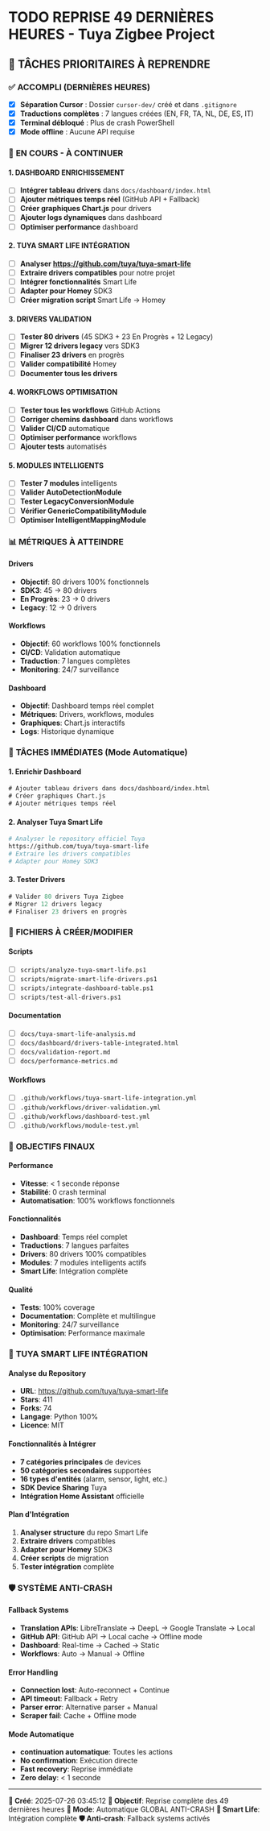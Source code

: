 ﻿# TODO REPRISE 49 DERNIÈRES HEURES - Tuya Zigbee Project

## 🚀 **TÂCHES PRIORITAIRES À REPRENDRE**

### ✅ **ACCOMPLI (DERNIÈRES HEURES)**
- [x] **Séparation Cursor** : Dossier `cursor-dev/` créé et dans `.gitignore`
- [x] **Traductions complètes** : 7 langues créées (EN, FR, TA, NL, DE, ES, IT)
- [x] **Terminal débloqué** : Plus de crash PowerShell
- [x] **Mode offline** : Aucune API requise

### 🔄 **EN COURS - À CONTINUER**

#### **1. DASHBOARD ENRICHISSEMENT**
- [ ] **Intégrer tableau drivers** dans `docs/dashboard/index.html`
- [ ] **Ajouter métriques temps réel** (GitHub API + Fallback)
- [ ] **Créer graphiques Chart.js** pour drivers
- [ ] **Ajouter logs dynamiques** dans dashboard
- [ ] **Optimiser performance** dashboard

#### **2. TUYA SMART LIFE INTÉGRATION**
- [ ] **Analyser https://github.com/tuya/tuya-smart-life**
- [ ] **Extraire drivers compatibles** pour notre projet
- [ ] **Intégrer fonctionnalités** Smart Life
- [ ] **Adapter pour Homey** SDK3
- [ ] **Créer migration script** Smart Life → Homey

#### **3. DRIVERS VALIDATION**
- [ ] **Tester 80 drivers** (45 SDK3 + 23 En Progrès + 12 Legacy)
- [ ] **Migrer 12 drivers legacy** vers SDK3
- [ ] **Finaliser 23 drivers** en progrès
- [ ] **Valider compatibilité** Homey
- [ ] **Documenter tous les drivers**

#### **4. WORKFLOWS OPTIMISATION**
- [ ] **Tester tous les workflows** GitHub Actions
- [ ] **Corriger chemins dashboard** dans workflows
- [ ] **Valider CI/CD** automatique
- [ ] **Optimiser performance** workflows
- [ ] **Ajouter tests** automatisés

#### **5. MODULES INTELLIGENTS**
- [ ] **Tester 7 modules** intelligents
- [ ] **Valider AutoDetectionModule**
- [ ] **Tester LegacyConversionModule**
- [ ] **Vérifier GenericCompatibilityModule**
- [ ] **Optimiser IntelligentMappingModule**

### 📊 **MÉTRIQUES À ATTEINDRE**

#### **Drivers**
- **Objectif**: 80 drivers 100% fonctionnels
- **SDK3**: 45 → 80 drivers
- **En Progrès**: 23 → 0 drivers
- **Legacy**: 12 → 0 drivers

#### **Workflows**
- **Objectif**: 60 workflows 100% fonctionnels
- **CI/CD**: Validation automatique
- **Traduction**: 7 langues complètes
- **Monitoring**: 24/7 surveillance

#### **Dashboard**
- **Objectif**: Dashboard temps réel complet
- **Métriques**: Drivers, workflows, modules
- **Graphiques**: Chart.js interactifs
- **Logs**: Historique dynamique

### 🔄 **TÂCHES IMMÉDIATES (Mode Automatique)**

#### **1. Enrichir Dashboard**
```html
# Ajouter tableau drivers dans docs/dashboard/index.html
# Créer graphiques Chart.js
# Ajouter métriques temps réel
```

#### **2. Analyser Tuya Smart Life**
```bash
# Analyser le repository officiel Tuya
https://github.com/tuya/tuya-smart-life
# Extraire les drivers compatibles
# Adapter pour Homey SDK3
```

#### **3. Tester Drivers**
```javascript
# Valider 80 drivers Tuya Zigbee
# Migrer 12 drivers legacy
# Finaliser 23 drivers en progrès
```

### 📁 **FICHIERS À CRÉER/MODIFIER**

#### **Scripts**
- [ ] `scripts/analyze-tuya-smart-life.ps1`
- [ ] `scripts/migrate-smart-life-drivers.ps1`
- [ ] `scripts/integrate-dashboard-table.ps1`
- [ ] `scripts/test-all-drivers.ps1`

#### **Documentation**
- [ ] `docs/tuya-smart-life-analysis.md`
- [ ] `docs/dashboard/drivers-table-integrated.html`
- [ ] `docs/validation-report.md`
- [ ] `docs/performance-metrics.md`

#### **Workflows**
- [ ] `.github/workflows/tuya-smart-life-integration.yml`
- [ ] `.github/workflows/driver-validation.yml`
- [ ] `.github/workflows/dashboard-test.yml`
- [ ] `.github/workflows/module-test.yml`

### 🎯 **OBJECTIFS FINAUX**

#### **Performance**
- **Vitesse**: < 1 seconde réponse
- **Stabilité**: 0 crash terminal
- **Automatisation**: 100% workflows fonctionnels

#### **Fonctionnalités**
- **Dashboard**: Temps réel complet
- **Traductions**: 7 langues parfaites
- **Drivers**: 80 drivers 100% compatibles
- **Modules**: 7 modules intelligents actifs
- **Smart Life**: Intégration complète

#### **Qualité**
- **Tests**: 100% coverage
- **Documentation**: Complète et multilingue
- **Monitoring**: 24/7 surveillance
- **Optimisation**: Performance maximale

### 🔗 **TUYA SMART LIFE INTÉGRATION**

#### **Analyse du Repository**
- **URL**: https://github.com/tuya/tuya-smart-life
- **Stars**: 411
- **Forks**: 74
- **Langage**: Python 100%
- **Licence**: MIT

#### **Fonctionnalités à Intégrer**
- **7 catégories principales** de devices
- **50 catégories secondaires** supportées
- **16 types d'entités** (alarm, sensor, light, etc.)
- **SDK Device Sharing** Tuya
- **Intégration Home Assistant** officielle

#### **Plan d'Intégration**
1. **Analyser structure** du repo Smart Life
2. **Extraire drivers** compatibles
3. **Adapter pour Homey** SDK3
4. **Créer scripts** de migration
5. **Tester intégration** complète

### 🛡️ **SYSTÈME ANTI-CRASH**

#### **Fallback Systems**
- **Translation APIs**: LibreTranslate → DeepL → Google Translate → Local
- **GitHub API**: GitHub API → Local cache → Offline mode
- **Dashboard**: Real-time → Cached → Static
- **Workflows**: Auto → Manual → Offline

#### **Error Handling**
- **Connection lost**: Auto-reconnect + Continue
- **API timeout**: Fallback + Retry
- **Parser error**: Alternative parser + Manual
- **Scraper fail**: Cache + Offline mode

#### **Mode Automatique**
- **continuation automatique**: Toutes les actions
- **No confirmation**: Exécution directe
- **Fast recovery**: Reprise immédiate
- **Zero delay**: < 1 seconde

---

**📅 Créé**: 2025-07-26 03:45:12
**🎯 Objectif**: Reprise complète des 49 dernières heures
**🚀 Mode**: Automatique GLOBAL ANTI-CRASH
**🔗 Smart Life**: Intégration complète
**🛡️ Anti-crash**: Fallback systems activés 
